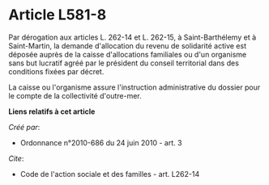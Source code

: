# Article L581-8

Par dérogation aux articles L. 262-14 et L. 262-15, à Saint-Barthélemy et à Saint-Martin, la demande d'allocation du revenu
de solidarité active est déposée auprès de la caisse d'allocations familiales ou d'un organisme sans but lucratif agréé par
le président du conseil territorial dans des conditions fixées par décret. 

La caisse ou l'organisme assure l'instruction administrative du dossier pour le compte de la collectivité d'outre-mer.

**Liens relatifs à cet article**

_Créé par_:

  - Ordonnance n°2010-686 du 24 juin 2010 - art. 3

_Cite_:

  - Code de l'action sociale et des familles - art. L262-14
